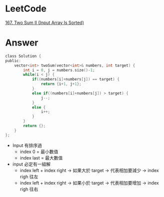 # LeetCode
[167. Two Sum II (Input Array Is Sorted)](https://leetcode.com/problems/two-sum-ii-input-array-is-sorted/)

# Answer
```C
class Solution {
public:
    vector<int> twoSum(vector<int>& numbers, int target) {
        int i = 0, j = numbers.size()-1;
        while(i < j) {
            if((numbers[i]+numbers[j]) == target) {
                return {i+1, j+1};
            }
            else if((numbers[i]+numbers[j]) > target) {
                j--;
            }
            else {
                i++;
            }
        }
        return {};
    }
};
```
- Input 有排序過
	- index 0 = 最小數值
	- index last = 最大數值
- input 必定有一組解
	- index left + index right -> 如果大於 target -> 代表相加要減少 -> index righ 往左
	- index left + index right -> 如果小於 target -> 代表相加要增加 -> index righ 往右